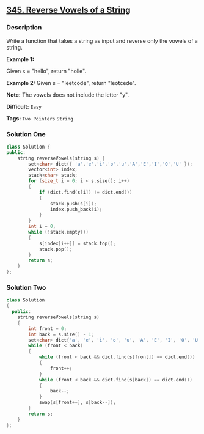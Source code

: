 ## [345. Reverse Vowels of a String](https://leetcode.com/problems/reverse-vowels-of-a-string/#/description)

### Description

Write a function that takes a string as input and reverse only the vowels of a string.

**Example 1:**

Given s = "hello", return "holle".

**Example 2:**
Given s = "leetcode", return "leotcede".

**Note:**
The vowels does not include the letter "y".



**Difficult:** `Easy`

**Tags:** `Two Pointers` `String`



### Solution One

```c++
class Solution {
public:
	string reverseVowels(string s) {
		set<char> dict({ 'a','e','i','o','u','A','E','I','O','U' });
		vector<int> index;
		stack<char> stack;
		for (size_t i = 0; i < s.size(); i++)
		{
			if (dict.find(s[i]) != dict.end())
			{
				stack.push(s[i]);
				index.push_back(i);
			}
		}
		int i = 0;
		while (!stack.empty())
		{
			s[index[i++]] = stack.top();
			stack.pop();
		}
		return s;
	}
};
```



### Solution Two

```c++
class Solution
{
  public:
	string reverseVowels(string s)
	{
		int front = 0;
		int back = s.size() - 1;
		set<char> dict{'a', 'e', 'i', 'o', 'u', 'A', 'E', 'I', 'O', 'U'};
		while (front < back)
		{
			while (front < back && dict.find(s[front]) == dict.end())
			{
				front++;
			}
			while (front < back && dict.find(s[back]) == dict.end())
			{
				back--;
			}
			swap(s[front++], s[back--]);
		}
		return s;
	}
};
```


